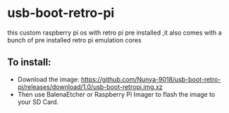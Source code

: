 # usb-boot-retro-pi
this custom raspberry pi os with retro pi pre installed ,it also comes with a bunch of pre installed retro pi emulation cores

## To install: 
 - Download the image: https://github.com/Nunya-9018/usb-boot-retro-pi/releases/download/1.0/usb-boot-retropi.img.xz  
 - Then use BalenaEtcher or Raspberry Pi Imager to flash the image to your SD Card.

